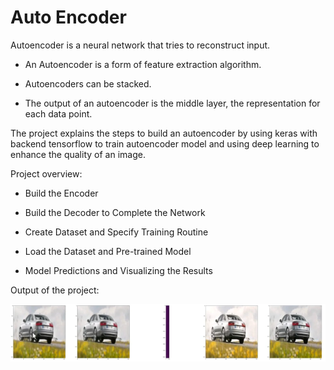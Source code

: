 # Auto Encoder

Autoencoder is a neural network that tries to reconstruct input.

- An Autoencoder is a form of feature extraction algorithm.

- Autoencoders can be stacked.

- The output of an autoencoder is the middle layer, the representation for each data point.

The project explains the steps to build an autoencoder by using keras with backend tensorflow to train autoencoder model and using deep learning to enhance the quality of an image.

Project overview:
- Build the Encoder

- Build the Decoder to Complete the Network

- Create Dataset and Specify Training Routine

- Load the Dataset and Pre-trained Model

- Model Predictions and Visualizing the Results

Output of the project: 

![Output](https://github.com/nikhil1102/Auto_encoder/blob/master/output.PNG)
